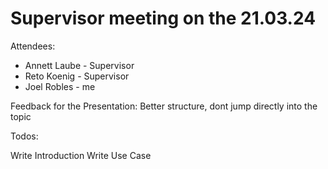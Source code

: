 # Supervisor meeting on the 21.03.24

Attendees:
* Annett Laube - Supervisor
* Reto Koenig - Supervisor
* Joel Robles - me

Feedback for the Presentation:
Better structure, dont jump directly into the topic

Todos:

Write Introduction
Write Use Case